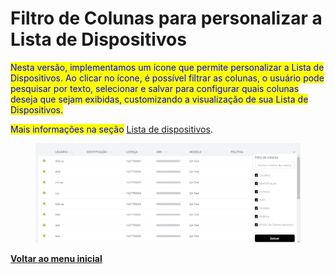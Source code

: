# Filtro de Colunas para personalizar a Lista de Dispositivos

<mark style="color:blue;">Nesta versão, implementamos um ícone que permite personalizar a Lista de Dispositivos. Ao clicar no ícone, é possível filtrar as colunas, o usuário pode pesquisar por texto, selecionar e salvar para configurar quais colunas deseja que sejam exibidas, customizando a visualização de sua Lista de Dispositivos.</mark>

<mark style="color:blue;">Mais informações na seção</mark> [Lista de dispositivos](../../portal/dispositivos/lista-de-dispositivos/).

<figure><img src="../../../.gitbook/assets/image (4) (1) (1) (1) (1) (1) (1).png" alt=""><figcaption></figcaption></figure>

[**Voltar ao menu inicial**](./)
